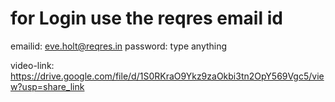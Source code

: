 # for Login use the reqres email id

emailid: eve.holt@reqres.in
password:  type anything


video-link:  https://drive.google.com/file/d/1S0RKraO9Ykz9zaOkbi3tn2OpY569Vgc5/view?usp=share_link
